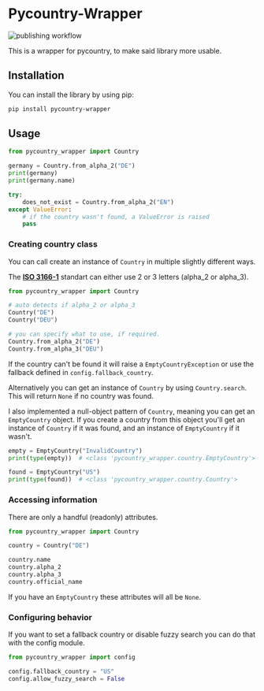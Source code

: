 # Pycountry-Wrapper

![publishing workflow](https://github.com/hazel-noack/pycountry-wrapper/actions/workflows/python-publish.yml/badge.svg)

This is a wrapper for pycountry, to make said library more usable.

## Installation

You can install the library by using pip:

```bash
pip install pycountry-wrapper
```

## Usage

```python
from pycountry_wrapper import Country

germany = Country.from_alpha_2("DE")
print(germany)
print(germany.name)

try:
    does_not_exist = Country.from_alpha_2("EN")
except ValueError:
    # if the country wasn't found, a ValueError is raised
    pass
```

### Creating country class

You can call create an instance of `Country` in multiple slightly different ways.

The [**ISO 3166-1**](https://en.wikipedia.org/wiki/ISO_3166-1) standart can either use 2 or 3 letters (alpha_2 or alpha_3).

```python
from pycountry_wrapper import Country

# auto detects if alpha_2 or alpha_3
Country("DE")
Country("DEU")

# you can specify what to use, if required.
Country.from_alpha_2("DE")
Country.from_alpha_3("DEU")
```

If the country can't be found it will raise a `EmptyCountryException` or use the fallback defined in `config.fallback_country`.

Alternatively you can get an instance of `Country` by using `Country.search`. This will return `None` if no country was found.

I also implemented a null-object pattern of `Country`, meaning you can get an `EmptyCountry` object. If you create a country from this object you'll get an instance of `Country` if it was found, and an instance of `EmptyCountry` if it wasn't.

```python
empty = EmptyCountry("InvalidCountry")
print(type(empty))  # <class 'pycountry_wrapper.country.EmptyCountry'>

found = EmptyCountry("US")
print(type(found))  # <class 'pycountry_wrapper.country.Country'>
```

### Accessing information

There are only a handful (readonly) attributes.

```python
from pycountry_wrapper import Country

country = Country("DE")

country.name
country.alpha_2
country.alpha_3
country.official_name
```

If you have an `EmptyCountry` these attributes will all be `None`.

### Configuring behavior

If you want to set a fallback country or disable fuzzy search you can do that with the config module.

```python
from pycountry_wrapper import config

config.fallback_country = "US"
config.allow_fuzzy_search = False
```
